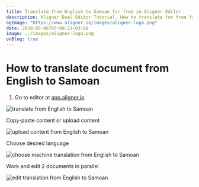 ```yaml
---
title: Translate from English to Samoan for free in Aligner Editor
description: Aligner Dual Editor Tutorial. How to translate for free from English to Samoan. Aligner is multilingual document management platform. 
ogImage: "https://www.aligner.io/images/aligner-logo.png"
date: 2020-05-06T07:09:21+03:00
image: ../images/aligner-logo.png
onBlog: true
---
```


# How to translate document from English to Samoan

1. Go to editor at [app.aligner.io](https://app.aligner.io "Aligner App web page")

![translate from English to Samoan](../aligner-blank-editor.png "translate from English to Samoan")

Copy-paste content or upload content

![upload content from English to Samoan](../aligner-uploaded-document.png "upload content from English to Samoan")

Choose desired language

![choose machine translation from English to Samoan](../aligner-language-dropdown.png "choose machine translation from English to Samoan")

Work and edit 2 documents in parallel

![edit translation from English to Samoan](../aligner-double-sitded-editor.png "edit translation from English to Samoan")

